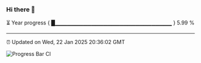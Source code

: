 ### Hi there 👋

⏳ Year progress { █▁▁▁▁▁▁▁▁▁▁▁▁▁▁▁▁▁▁▁▁▁▁▁▁▁▁▁▁▁ } 5.99 %

---

⏰ Updated on Wed, 22 Jan 2025 20:36:02 GMT

![Progress Bar CI](https://github.com/IshwaranRudhara/GIT-ACTION/workflows/Progress%20Bar%20CI/badge.svg)
